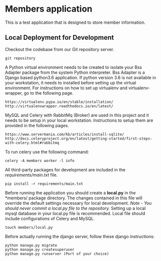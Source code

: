Members application
====================

This is a test application that is designed to store member information.


Local Deployment for Development
--------------------------------

Checkout the codebase from our Git repository server.

```
git repository
```

A Python virtual environment needs to be created to isolate your Bss Adapter package from the system Python
interpreter. Bss Adapter is a Django based python3.6 application. If python version 3.6 is not
available in your workstation, it needs to installed before setting up the virtual environment. For instructions on how
to set up virtualenv and virtualenv-wrapper, go to the following page.

```
https://virtualenv.pypa.io/en/stable/installation/
http://virtualenvwrapper.readthedocs.io/en/latest/
```

MySQL and Celery with RabbitMq (Broker) are used in this project and it needs to be setup in your local workstation.
Instructions to setup them are provided in the following pages.

```
https://www.servermania.com/kb/articles/install-sqlite/
http://docs.celeryproject.org/en/latest/getting-started/first-steps-with-celery.html#rabbitmq

```
To run celery use the following command:

```
celery -A members worker -l info

```

All third-party packages for development are included in the *requirements/main.txt* file.

```
pip install -r requirements/main.txt
```

Before running the application you should create a **local.py** in the *members/ package directory.
The changes contained in this file will override the default settings necessary for local development.
*Note - You should never commit a local.py file to the repository.*
Setting up a local mysql database in your local.py file is recommended.
Local file should include configurations of Celery and MySQL.

```
touch members/local.py
```

Before actually running the django server, follow these django instructions:

```
python manage.py migrate
python manage.py createsuperuser
python manage.py runserver (Port of your choice)
```